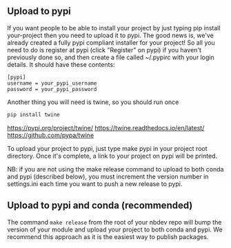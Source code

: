 

<!--
 * @version:
 * @Author:  StevenJokess https://github.com/StevenJokess
 * @Date: 2020-12-07 20:27:33
 * @LastEditors:  StevenJokess https://github.com/StevenJokess
 * @LastEditTime: 2020-12-07 20:35:16
 * @Description:
 * @TODO::
 * @Reference:https://nbdev.fast.ai/tutorial.html#Upload-to-pypi
-->

## Upload to pypi

If you want people to be able to install your project by just typing pip install your-project then you need to upload it to pypi. The good news is, we've already created a fully pypi compliant installer for your project! So all you need to do is register at pypi (click "Register" on pypi) if you haven't previously done so, and then create a file called
 ~/.pypirc
with your login details. It should have these contents:

```
[pypi]
username = your_pypi_username
password = your_pypi_password
```

Another thing you will need is twine, so you should run once

```sh
pip install twine
```

https://pypi.org/project/twine/
https://twine.readthedocs.io/en/latest/
https://github.com/pypa/twine

To upload your project to pypi, just type make pypi in your project root directory. Once it's complete, a link to your project on pypi will be printed.

NB: if you are not using the make release command to upload to both conda and pypi (described below), you must increment the version number in settings.ini each time you want to push a new release to pypi.

## Upload to pypi and conda (recommended)

The command `make release` from the root of your nbdev repo will bump the version of your module and upload your project to both conda and pypi. We recommend this approach as it is the easiest way to publish packages.
